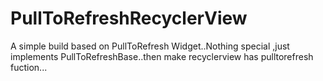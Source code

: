# PullToRefreshRecyclerView
A simple build based on PullToRefresh Widget..Nothing special ,just implements PullToRefreshBase..then make recyclerview has pulltorefresh fuction...

